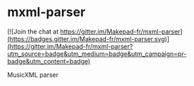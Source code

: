 # mxml-parser

[![Join the chat at https://gitter.im/Makepad-fr/mxml-parser](https://badges.gitter.im/Makepad-fr/mxml-parser.svg)](https://gitter.im/Makepad-fr/mxml-parser?utm_source=badge&utm_medium=badge&utm_campaign=pr-badge&utm_content=badge)

MusicXML parser 
